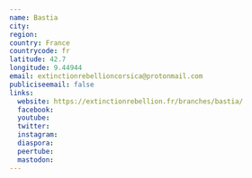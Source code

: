 ```yaml
---
name: Bastia
city:
region:
country: France
countrycode: fr
latitude: 42.7
longitude: 9.44944
email: extinctionrebellioncorsica@protonmail.com
publiciseemail: false
links:
  website: https://extinctionrebellion.fr/branches/bastia/
  facebook:
  youtube:
  twitter:
  instagram:
  diaspora:
  peertube:
  mastodon:
---
```


